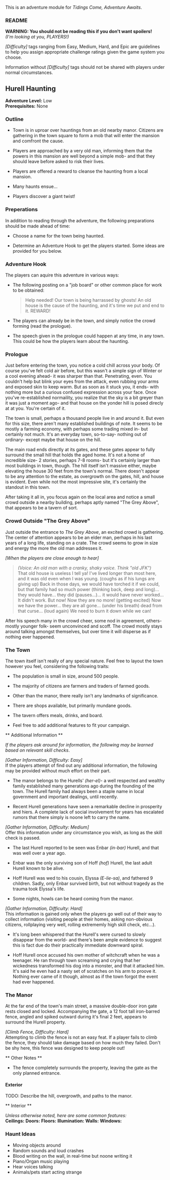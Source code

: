 This is an adventure module for _Tidings Come, Adventure Awaits_.



### README ###

**WARNING: You should not be reading this if you don't want spoilers!**  
_(I'm looking at you, PLAYERS!)_

_[Difficulty]_ tags ranging from Easy, Medium, Hard, and Epic are guidelines to help you assign appropriate challenge ratings given the game system you choose.

Information without _[Difficulty]_ tags should not be shared with players under normal circumstances.



Hurell Haunting
---------------

**Adventure Level:** Low  
**Prerequisites:** None  



### Outline ###

* Town is in uproar over hauntings from an old nearby manor. Citizens are gathering in the town square to form a mob that will enter the mansion and comfront the cause.

* Players are approached by a very old man, informing them that the powers in this mansion are well beyond a simple mob- and that they should leave before asked to risk their lives.

* Players are offered a reward to cleanse the haunting from a local mansion.

* Many haunts ensue...

* Players discover a giant twist!



### Preperations ###

In addition to reading through the adventure, the following preparations should be made ahead of time:

* Choose a name for the town being haunted.

* Determine an Adventure Hook to get the players started. Some ideas are provided for you below.



### Adventure Hook ###

The players can aquire this adventure in various ways:

* The following posting on a "job board" or other common place for work to be obtained:

  > Help needed! Our town is being harrassed by ghosts! An old house is the cause of the haunting, and it's time we put and end to it. REWARD!

* The players can already be in the town, and simply notice the crowd forming (read the prologue).

* The speech given in the prologue could happen at any time, in any town. This could be how the players learn about the haunting.



### Prologue ###

Just before entering the town, you notice a cold chill across your body. Of course you've felt cold air before, but this wasn't a simple sign of Winter or a cool evening ahead- it was sharper than that. Penetrating, even. You couldn't help but blink your eyes from the attack, even rubbing your arms and exposed skin to keep warm. But as soon as it stuck you, it ends- with nothing more but a curious confused expression across your face. Once you've re-established normaility, you realize that the sky is a bit greyer than it was just a moment ago- and that house on the yonder hill is posed direcly at at you. You're certain of it.

The town is small, perhaps a thousand people live in and around it. But even for this size, there aren't many established buildings of note. It seems to be mostly a farming economy, with perhaps some trading mixed in- but certainly not much. It's an everyday town, so-to-say- nothing out of ordinary- except maybe that house on the hill.

The main road ends directly at its gates, and these gates appear to fully surround the small hill that holds the aged home. It's not a home of incredible size- 2 stories, perhaps 7-8 rooms- but it's certainly larger than most buildings in town, though. The hill itself isn't massive either, maybe elevating the house 30 feet from the town's normal. There doesn't appear to be any attention to the estate, as overgrowth on the gates, hill, and house is evident. Even while not the most impressive site, it's certainly the standout in this town.

After taking it all in, you focus again on the local area and notice a small crowd outside a nearby building, perhaps aptly named "The Grey Above", that appears to be a tavern of sort.


### Crowd Outside "The Grey Above" ###

Just outside the entrance to _The Grey Above_, an excited crowd is gathering. The center of attention appears to be an elder man, perhaps in his last years of a long life, standing on a crate. The crowd seems to grow in size and energy the more the old man addresses it.

_[When the players are close enough to hear]_

  > _(Voice: An old man with a cranky, shaky voice. Think "old JFK")_  
    That old house is useless I tell ya! I've lived longer than most here, and it was old even when I was young. (coughs as if his lungs are giving up) Back in those days, we would have torched it if we could, but that family had so much power (thinking back, deep and long)... they would have... they did (pauses...)... it would have never worked... It didn't work. But now! Now they are no more! (getting excited) Now we have the power... they are all gone... (under his breath) dead from that curse... (loud again) We need to burn it down while we can! 

After his speech many in the crowd cheer, some nod in agreement, others- mostly younger folk- seem unconvinced and scoff. The crowd mostly stays around talking amongst themselves, but over time it will disperse as if nothing ever happened.


### The Town ###

The town itself isn't really of any special nature. Feel free to layout the town however you feel, considering the following traits:

* The population is small in size, around 500 people.

* The majority of citizens are farmers and traders of farmed goods.

* Other than the manor, there really isn't any landmarks of significance.

* There are shops available, but primarily mundane goods.

* The tavern offers meals, drinks, and board.

* Feel free to add additional features to fit your campaign.


** Additional Information **

_If the players ask around for information, the following may be learned based on relevant skill checks_.  

_[Gather Information, Difficulty: Easy]_  
If the players attempt of find out any additional information, the following may be provided without much effort on their part.

* The manor belongs to the Hurells' _(her-el)_- a well respected and wealthy family established many generations ago during the founding of the town. The Hurell family had always been a staple name in local government and important dealings, until recently.

* Recent Hurell generations have seen a remarkable decline in prosperity and hiers. A complete lack of social involvement for years has escalated rumors that there simply is noone left to carry the name. 


_[Gather Information, Difficulty: Medium]_  
Offer this information under any circumstance you wish, as long as the skill check is passed.

* The last Hurell reported to be seen was Enbar _(in-bar)_ Hurell, and that was well over a year ago.

* Enbar was the only surviving son of Hoff _(hof)_ Hurell, the last adult Hurell known to be alive. 

* Hoff Hurell was wed to his cousin, Elyssa _(E-lie-sa)_, and fathered 9 children. Sadly, only Enbar survived birth, but not without tragedy as the trauma took Elyssa's life. 

* Some nights, howls can be heard coming from the manor.


_[Gather Information, Difficulty: Hard]_  
This information is gained only when the players go well out of their way to collect information (visiting people at their homes, asking non-obvious citizens, rollplaying very well, rolling extrememly high skill check, etc...).

* It's long been whispered that the Hurell's were cursed to slowly disappear from the world- and there's been ample evidence to suggest this is fact due do their practically immediate downward spiral.

* Hoff Hurell once accused his own mother of witchcraft when he was a teenager. He ran through town screaming and crying that her wickedness transformed his dog into a monster, and that it attacked him. It's said he even had a nasty set of scratches on his arm to proove it. Nothing ever came of it though, almost as if the town forgot the event had ever happened. 



### The Manor ###

At the far end of the town's main street, a massive double-door iron gate rests closed and locked. Accompanying the gate, a 12 foot tall iron-barred fence, angled and spiked outward during it's final 2 feet, appears to surround the Hurell property. 

_[Climb Fence, Difficulty: Hard]_  
Attempting to climb the fence is not an easy feat. If a player fails to climb the fence, they should take damage based on how much they failed. Don't be shy here, this fence was designed to keep people out!


** Other Notes **

* The fence completely surrounds the property, leaving the gate as the only planned entrance.


#### Exterior ####

TODO: Describe the hill, overgrowth, and paths to the manor.

** Interior **

_Unless otherwise noted, here are some common features:_  
**Ceilings:**
**Doors:**
**Floors:**
**Illumination:**
**Walls:**
**Windows:**



### Haunt Ideas ###

* Moving objects around
* Random sounds and loud crashes
* Blood writing on the wall, in real-time but noone writing it
* Piano/Organ music playing
* Hear voices talking
* Animals/pets start acting strange